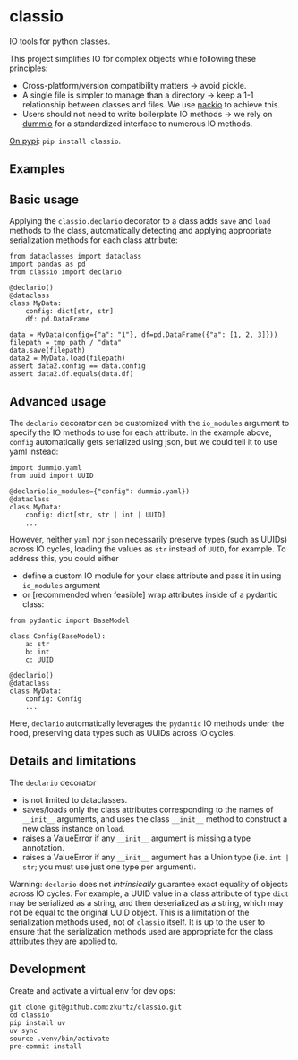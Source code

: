 # classio

IO tools for python classes.

This project simplifies IO for complex objects while following these principles:
- Cross-platform/version compatibility matters → avoid pickle.
- A single file is simpler to manage than a directory → keep a 1-1 relationship between classes and files. We use [packio](https://github.com/zkurtz/packio) to achieve this.
- Users should not need to write boilerplate IO methods → we rely on [dummio](https://github.com/zkurtz/dummio) for a standardized interface to numerous IO methods.


[On pypi](https://pypi.org/project/classio/): `pip install classio`.


## Examples

## Basic usage

Applying the `classio.declario` decorator to a class adds `save` and `load` methods to the class, automatically detecting and applying appropriate serialization methods for each class attribute:
```
from dataclasses import dataclass
import pandas as pd
from classio import declario

@declario()
@dataclass
class MyData:
    config: dict[str, str]
    df: pd.DataFrame

data = MyData(config={"a": "1"}, df=pd.DataFrame({"a": [1, 2, 3]}))
filepath = tmp_path / "data"
data.save(filepath)
data2 = MyData.load(filepath)
assert data2.config == data.config
assert data2.df.equals(data.df)
```

## Advanced usage

The `declario` decorator can be customized with the `io_modules` argument to specify the IO methods to use for each attribute. In the example above, `config` automatically gets serialized using json, but we could tell it to use yaml instead:
```
import dummio.yaml
from uuid import UUID

@declario(io_modules={"config": dummio.yaml})
@dataclass
class MyData:
    config: dict[str, str | int | UUID]
    ...
```

However, neither `yaml` nor `json` necessarily preserve types (such as UUIDs) across IO cycles, loading the values as `str` instead of `UUID`, for example. To address this, you could either
- define a custom IO module for your class attribute and pass it in using `io_modules` argument
- or [recommended when feasible] wrap attributes inside of a pydantic class:

```
from pydantic import BaseModel

class Config(BaseModel):
    a: str
    b: int
    c: UUID

@declario()
@dataclass
class MyData:
    config: Config
    ...
```
Here, `declario` automatically leverages the `pydantic` IO methods under the hood, preserving data types such as UUIDs across IO cycles.


## Details and limitations

The `declario` decorator
- is not limited to dataclasses.
- saves/loads only the class attributes corresponding to the names of `__init__` arguments, and uses the class `__init__` method to construct a new class instance on `load`.
- raises a ValueError if any `__init__` argument is missing a type annotation.
- raises a ValueError if any `__init__` argument has a Union type (i.e. `int | str`; you must use just one type per argument).

Warning: `declario` does not *intrinsically* guarantee exact equality of objects across IO cycles. For example, a UUID value in a class attribute of type `dict` may be serialized as a string, and then deserialized as a string, which may not be equal to the original UUID object. This is a limitation of the serialization methods used, not of `classio` itself. It is up to the user to ensure that the serialization methods used are appropriate for the class attributes they are applied to.


## Development

Create and activate a virtual env for dev ops:
```
git clone git@github.com:zkurtz/classio.git
cd classio
pip install uv
uv sync
source .venv/bin/activate
pre-commit install
```
